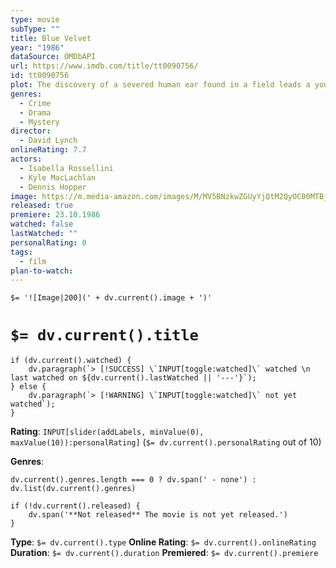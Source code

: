 ```yaml
---
type: movie
subType: ""
title: Blue Velvet
year: "1986"
dataSource: OMDbAPI
url: https://www.imdb.com/title/tt0090756/
id: tt0090756
plot: The discovery of a severed human ear found in a field leads a young man on an investigation related to a beautiful, mysterious nightclub singer and a group of psychopathic criminals who have kidnapped her child.
genres:
  - Crime
  - Drama
  - Mystery
director:
  - David Lynch
onlineRating: 7.7
actors:
  - Isabella Rossellini
  - Kyle MacLachlan
  - Dennis Hopper
image: https://m.media-amazon.com/images/M/MV5BNzkwZGUyYjQtM2QyOC00MTBjLWE0NGYtMTZmOGM5MjI0Mzg0XkEyXkFqcGc@._V1_SX300.jpg
released: true
premiere: 23.10.1986
watched: false
lastWatched: ""
personalRating: 0
tags:
  - film
plan-to-watch:
---
```


`$= '![Image|200](' + dv.current().image + ')'`

# `$= dv.current().title`

```dataviewjs
if (dv.current().watched) {
	dv.paragraph(`> [!SUCCESS] \`INPUT[toggle:watched]\` watched \n last watched on ${dv.current().lastWatched || '---'}`);
} else {
	dv.paragraph(`> [!WARNING] \`INPUT[toggle:watched]\` not yet watched`);
}
```

**Rating**:  `INPUT[slider(addLabels, minValue(0), maxValue(10)):personalRating]` (`$= dv.current().personalRating` out of 10)

**Genres**:
```dataviewjs
dv.current().genres.length === 0 ? dv.span(' - none') : dv.list(dv.current().genres)
```

```dataviewjs
if (!dv.current().released) {
	dv.span('**Not released** The movie is not yet released.')
}
```

**Type**: `$= dv.current().type`
**Online Rating**: `$= dv.current().onlineRating`
**Duration**:  `$= dv.current().duration`
**Premiered**: `$= dv.current().premiere`